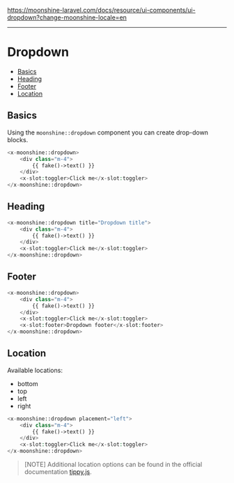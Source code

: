 https://moonshine-laravel.com/docs/resource/ui-components/ui-dropdown?change-moonshine-locale=en

------
# Dropdown

- [Basics](#basics)
- [Heading](#heading)
- [Footer](#footer)
- [Location](#location)

<a name="basics"></a>
## Basics

Using the `moonshine::dropdown` component you can create drop-down blocks.


```php
<x-moonshine::dropdown>
    <div class="m-4">
        {{ fake()->text() }}
    </div>
    <x-slot:toggler>Click me</x-slot:toggler>
</x-moonshine::dropdown>
```

<a name="heading"></a>
## Heading

```php
<x-moonshine::dropdown title="Dropdown title">
    <div class="m-4">
        {{ fake()->text() }}
    </div>
    <x-slot:toggler>Click me</x-slot:toggler>
</x-moonshine::dropdown>
```

<a name="footer"></a>
## Footer

```php
<x-moonshine::dropdown>
    <div class="m-4">
        {{ fake()->text() }}
    </div>
    <x-slot:toggler>Click me</x-slot:toggler>
    <x-slot:footer>Dropdown footer</x-slot:footer>
</x-moonshine::dropdown>
```

<a name="location"></a>
## Location

Available locations:

- bottom
- top
- left
- right


```php
<x-moonshine::dropdown placement="left">
    <div class="m-4">
        {{ fake()->text() }}
    </div>
    <x-slot:toggler>Click me</x-slot:toggler>
</x-moonshine::dropdown>
```
> [NOTE]
> Additional location options can be found in the official documentation [tippy.js](https://atomiks.github.io/tippyjs/v6/all-props/#placement).

